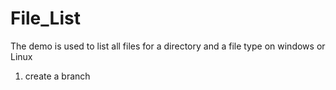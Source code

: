 # File_List
The demo is used to list all files for a directory and a file type on windows or Linux
1. create a branch
